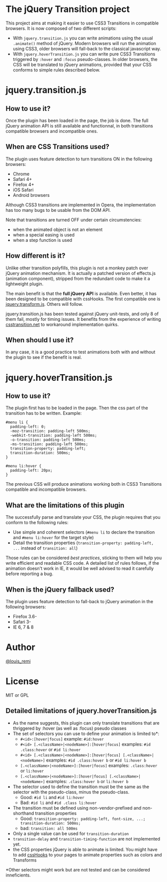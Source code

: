 The jQuery Transition project
=============================

This project aims at making it easier to use CSS3 Transitions in compatible browsers.
It is now composed of two different scripts:

- With `jquery.transition.js` you can write animations using the usual `.animate()` method of jQuery. Modern browsers will run the animation using CSS3, older browsers will fall-back to the classical javascript way.
- With `jquery.hoverTransition.js` you can write pure CSS3 Transitions triggered by `:hover` and `:focus` pseudo-classes. In older browsers, the CSS will be translated to jQuery animations, provided that your CSS conforms to simple rules described below.

jquery.transition.js
====================

How to use it?
--------------

Once the plugin has been loaded in the page, the job is done.
The full jQuery animation API is still available and functionnal, in both transitions compatible browsers and incompatible ones.

When are CSS Transitions used?
-----------------------------

The plugin uses feature detection to turn transitions ON in the following browsers:

- Chrome
- Safari 4+
- Firefox 4+
- iOS Safari
- Android browsers

Although CSS3 transitions are implemented in Opera, the implementation has too many bugs to be usable from the DOM API.

Note that transitions are turned OFF under certain circumstencies:

- when the animated object is not an element
- when a special easing is used
- when a step function is used

How different is it?
--------------------

Unlike other transition polyfills, this plugin is not a monkey patch over jQuery animation mechanism.
It is actually a patched version of effects.js (animation component), stripped from the redundant code to make it a lightweight plugin.

The main benefit is that the **full jQuery API** is available.
Even better, it has been designed to be compatible with cssHooks.
The first compatible one is [jquery.transform.js](http://github.com/lrbabe/jquery.transform.js).
Others will follow.

jquery.transition.js has been tested against jQuery unit-tests, and only 8 of them fail, mostly for timing issues.
It benefits from the experience of writing [csstransition.net](http://www.csstransition.net/) to workaround implementation quirks.

When should I use it?
---------------------

In any case, it is a good practice to test animations both with and without the plugin to see if the benefit is real.

jquery.hoverTransition.js
=========================

How to use it?
--------------

The plugin first has to be loaded in the page.
Then the css part of the transition has to be written. Example:

    #menu li {
      padding-left: 0;
      -moz-transition: padding-left 500ms;
      -webkit-transition: padding-left 500ms;
      -o-transition: padding-left 500ms;
      -ms-transition: padding-left 500ms;
      transition-property: padding-left;
      transition-duration: 500ms;
    }
    
    #menu li:hover {
      padding-left: 20px;
    }

The previous CSS will produce animations working both in CSS3 Transitions compatible and incompatible browsers.

What are the limitations of this plugin
---------------------------------------

The successfully parse and translate your CSS, the plugin requires that you conform to the following rules:

- Use simple and coherent selectors (`#menu li` to declare the transition and `#menu li:hover` for the target style)
- Detail the transition properties (`transition-property: padding-left, ...` instead of `transition: all`)

Those rules can be considered *best practices*, sticking to them will help you write efficient and readable CSS code.
A detailed list of rules follows, if the animation doesn't work in IE, it would be well advised to read it carefully before reporting a bug.

When is the jQuery fallback used?
---------------------------------

The plugin uses feature detection to fall-back to jQuery animation in the following browsers:

- Firefox 3.6-
- Safari 3-
- IE 6, 7 & 8

Author
======

[@louis_remi](http://twitter.com/louis_remi)

License
=======

MIT or GPL











Detailed limitations of jquery.hoverTransition.js
-------------------------------------------------

- As the name suggests, this plugin can only translate transitions that are thriggered by :hover (as well as :focus) pseudo classes
- The set of selectors you can use to define your animation is limited to*:
  - `#<id>:[hover|focus]` example: `#id:hover`
  - `#<id> [.<className>|<nodeName>]:[hover|focus]` examples: `#id .class:hover` or `#id li:hover`
  - `#<id> [.<className>|<nodeName>]:[hover|focus] [.<className>|<nodeName>]` examples: `#id .class:hover b` or `#id li:hover b`
  - `[.<className>|<nodeName>]:[hover|focus]` examples: `.class:hover` or `li:hover`
  - `[.<className>|<nodeName>]:[hover|focus] [.<className>|<nodeName>]` examples: `.class:hover b` or `li:hover b`
- The selector used to define the transition must be the same as the selector with the pseudo-class, minus the pseudo-class. 
  - Good: `#id li` and `#id li:hover`
  - Bad: `#id li` and `#id .class li:hover`
- The transition must be defined using non-vendor-prefixed and non-shorthand transition properties
  - Good: `transition-property: padding-left, font-size, ...; transition-duration: 500ms;`
  - bad: `transition: all 500ms`
- Only a single value can be used for `transition-duration`
- `transition-delay` and `transition-timing-function` are not implemented yet.
- the CSS properties jQuery is able to animate is limited. You might have to add [cssHooks](https://github.com/brandonaaron/jquery-cssHooks) to your pages to animate properties such as colors and Transforms

*Other selectors might work but are not tested and can be considered inneficients.